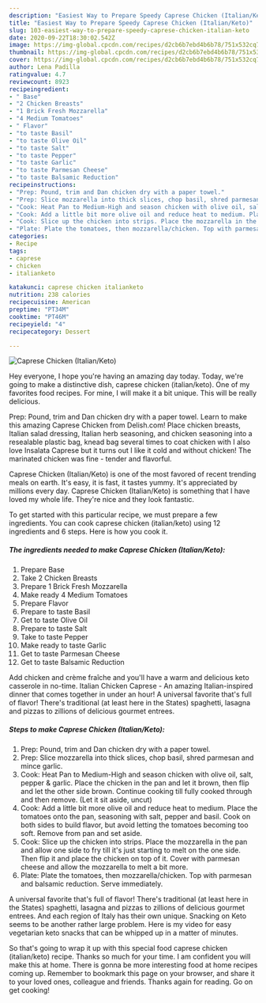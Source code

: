 ```yaml
---
description: "Easiest Way to Prepare Speedy Caprese Chicken (Italian/Keto)"
title: "Easiest Way to Prepare Speedy Caprese Chicken (Italian/Keto)"
slug: 103-easiest-way-to-prepare-speedy-caprese-chicken-italian-keto
date: 2020-09-22T18:30:02.542Z
image: https://img-global.cpcdn.com/recipes/d2cb6b7ebd4b6b78/751x532cq70/caprese-chicken-italianketo-recipe-main-photo.jpg
thumbnail: https://img-global.cpcdn.com/recipes/d2cb6b7ebd4b6b78/751x532cq70/caprese-chicken-italianketo-recipe-main-photo.jpg
cover: https://img-global.cpcdn.com/recipes/d2cb6b7ebd4b6b78/751x532cq70/caprese-chicken-italianketo-recipe-main-photo.jpg
author: Lena Padilla
ratingvalue: 4.7
reviewcount: 8923
recipeingredient:
- " Base"
- "2 Chicken Breasts"
- "1 Brick Fresh Mozzarella"
- "4 Medium Tomatoes"
- " Flavor"
- "to taste Basil"
- "to taste Olive Oil"
- "to taste Salt"
- "to taste Pepper"
- "to taste Garlic"
- "to taste Parmesan Cheese"
- "to taste Balsamic Reduction"
recipeinstructions:
- "Prep: Pound, trim and Dan chicken dry with a paper towel."
- "Prep: Slice mozzarella into thick slices, chop basil, shred parmesan and mince garlic."
- "Cook: Heat Pan to Medium-High and season chicken with olive oil, salt, pepper &amp; garlic. Place the chicken in the pan and let it brown, then flip and let the other side brown. Continue cooking till fully cooked through and then remove. (Let it sit aside, uncut)"
- "Cook: Add a little bit more olive oil and reduce heat to medium. Place the tomatoes onto the pan, seasoning with salt, pepper and basil. Cook on both sides to build flavor, but avoid letting the tomatoes becoming too soft. Remove from pan and set aside."
- "Cook: Slice up the chicken into strips. Place the mozzarella in the pan and allow one side to fry till it&#39;s just starting to melt on the one side. Then flip it and place the chicken on top of it. Cover with parmesan cheese and allow the mozzarella to melt a bit more."
- "Plate: Plate the tomatoes, then mozzarella/chicken. Top with parmesan and balsamic reduction. Serve immediately."
categories:
- Recipe
tags:
- caprese
- chicken
- italianketo

katakunci: caprese chicken italianketo 
nutrition: 238 calories
recipecuisine: American
preptime: "PT34M"
cooktime: "PT46M"
recipeyield: "4"
recipecategory: Dessert

---
```



![Caprese Chicken (Italian/Keto)](https://img-global.cpcdn.com/recipes/d2cb6b7ebd4b6b78/751x532cq70/caprese-chicken-italianketo-recipe-main-photo.jpg)

Hey everyone, I hope you're having an amazing day today. Today, we're going to make a distinctive dish, caprese chicken (italian/keto). One of my favorites food recipes. For mine, I will make it a bit unique. This will be really delicious.

Prep: Pound, trim and Dan chicken dry with a paper towel. Learn to make this amazing Caprese Chicken from Delish.com! Place chicken breasts, Italian salad dressing, Italian herb seasoning, and chicken seasoning into a resealable plastic bag, knead bag several times to coat chicken with I also love Insalata Caprese but it turns out I like it cold and without chicken! The marinated chicken was fine - tender and flavorful.

Caprese Chicken (Italian/Keto) is one of the most favored of recent trending meals on earth. It's easy, it is fast, it tastes yummy. It's appreciated by millions every day. Caprese Chicken (Italian/Keto) is something that I have loved my whole life. They're nice and they look fantastic.


To get started with this particular recipe, we must prepare a few ingredients. You can cook caprese chicken (italian/keto) using 12 ingredients and 6 steps. Here is how you cook it.

<!--inarticleads1-->

##### The ingredients needed to make Caprese Chicken (Italian/Keto):

1. Prepare  Base
1. Take 2 Chicken Breasts
1. Prepare 1 Brick Fresh Mozzarella
1. Make ready 4 Medium Tomatoes
1. Prepare  Flavor
1. Prepare to taste Basil
1. Get to taste Olive Oil
1. Prepare to taste Salt
1. Take to taste Pepper
1. Make ready to taste Garlic
1. Get to taste Parmesan Cheese
1. Get to taste Balsamic Reduction


Add chicken and crème fraîche and you&#39;ll have a warm and delicious keto casserole in no-time. Italian Chicken Caprese - An amazing Italian-inspired dinner that comes together in under an hour! A universal favorite that&#39;s full of flavor! There&#39;s traditional (at least here in the States) spaghetti, lasagna and pizzas to zillions of delicious gourmet entrees. 

<!--inarticleads2-->

##### Steps to make Caprese Chicken (Italian/Keto):

1. Prep: Pound, trim and Dan chicken dry with a paper towel.
1. Prep: Slice mozzarella into thick slices, chop basil, shred parmesan and mince garlic.
1. Cook: Heat Pan to Medium-High and season chicken with olive oil, salt, pepper &amp; garlic. Place the chicken in the pan and let it brown, then flip and let the other side brown. Continue cooking till fully cooked through and then remove. (Let it sit aside, uncut)
1. Cook: Add a little bit more olive oil and reduce heat to medium. Place the tomatoes onto the pan, seasoning with salt, pepper and basil. Cook on both sides to build flavor, but avoid letting the tomatoes becoming too soft. Remove from pan and set aside.
1. Cook: Slice up the chicken into strips. Place the mozzarella in the pan and allow one side to fry till it&#39;s just starting to melt on the one side. Then flip it and place the chicken on top of it. Cover with parmesan cheese and allow the mozzarella to melt a bit more.
1. Plate: Plate the tomatoes, then mozzarella/chicken. Top with parmesan and balsamic reduction. Serve immediately.


A universal favorite that&#39;s full of flavor! There&#39;s traditional (at least here in the States) spaghetti, lasagna and pizzas to zillions of delicious gourmet entrees. And each region of Italy has their own unique. Snacking on Keto seems to be another rather large problem. Here is my video for easy vegetarian keto snacks that can be whipped up in a matter of minutes. 

So that's going to wrap it up with this special food caprese chicken (italian/keto) recipe. Thanks so much for your time. I am confident you will make this at home. There is gonna be more interesting food at home recipes coming up. Remember to bookmark this page on your browser, and share it to your loved ones, colleague and friends. Thanks again for reading. Go on get cooking!
